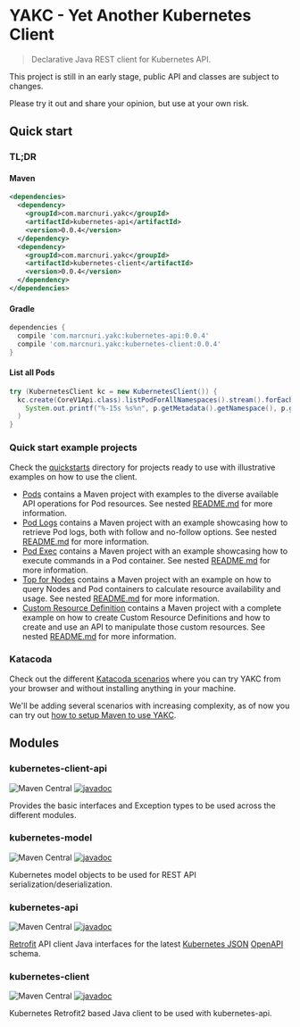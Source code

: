 # YAKC - Yet Another Kubernetes Client

> Declarative Java REST client for Kubernetes API.

This project is still in an early stage, public API and classes are subject to changes.

Please try it out and share your opinion, but use at your own risk.

## Quick start

### TL;DR
#### Maven
```xml
<dependencies>
  <dependency>
    <groupId>com.marcnuri.yakc</groupId>
    <artifactId>kubernetes-api</artifactId>
    <version>0.0.4</version>
  </dependency>
  <dependency>
    <groupId>com.marcnuri.yakc</groupId>
    <artifactId>kubernetes-client</artifactId>
    <version>0.0.4</version>
  </dependency>
</dependencies>
```
#### Gradle
```groovy
dependencies {
  compile 'com.marcnuri.yakc:kubernetes-api:0.0.4'
  compile 'com.marcnuri.yakc:kubernetes-client:0.0.4'
}
```
#### List all Pods
```java
try (KubernetesClient kc = new KubernetesClient()) {
  kc.create(CoreV1Api.class).listPodForAllNamespaces().stream().forEach(p ->
    System.out.printf("%-15s %s%n", p.getMetadata().getNamespace(), p.getMetadata().getName()
  )
}
```

### Quick start example projects

Check the [quickstarts](quickstarts) directory for projects ready to use with illustrative examples
on how to use the client.

- [Pods](quickstarts/pods) contains a Maven project with examples to the diverse available API operations
  for  Pod resources.
  See nested [README.md](quickstarts/pod/README.md) for more information.
- [Pod Logs](quickstarts/pod-logs) contains a Maven project with an example showcasing how to retrieve
  Pod logs, both with follow and no-follow options.
  See nested [README.md](quickstarts/pod-logs/README.md) for more information.
- [Pod Exec](quickstarts/pod-exec) contains a Maven project with an example showcasing how to execute
  commands in a Pod container.
  See nested [README.md](quickstarts/pod-exec/README.md) for more information.
- [Top for Nodes](quickstarts/top-nodes) contains a Maven project with an example on how to query
  Nodes and Pod containers to calculate resource availability and usage.
  See nested [README.md](quickstarts/top-nodes/README.md) for more information.
- [Custom Resource Definition](quickstarts/crd) contains a Maven project with a complete example on
  how to create Custom Resource Definitions and how to create and use an API to manipulate those
  custom resources.
  See nested [README.md](quickstarts/crd/README.md) for more information.
  
### Katacoda
Check out the different [Katacoda scenarios](https://www.katacoda.com/marcnuri/courses/yakc/)
where you can try YAKC from your browser and without installing anything in your machine.

We'll be adding several scenarios with increasing complexity, as of now you can try out [how to 
setup Maven to use YAKC](https://www.katacoda.com/marcnuri/courses/yakc/maven-quick-start).

## Modules

### kubernetes-client-api
![Maven Central](https://img.shields.io/maven-central/v/com.marcnuri.yakc/kubernetes-client-api)
[![javadoc](https://javadoc.io/badge2/com.marcnuri.yakc/kubernetes-client-api/javadoc.svg)](https://javadoc.io/doc/com.marcnuri.yakc/kubernetes-client-api)

Provides the basic interfaces and Exception types to be used across the different modules.

### kubernetes-model
![Maven Central](https://img.shields.io/maven-central/v/com.marcnuri.yakc/kubernetes-model)
[![javadoc](https://javadoc.io/badge2/com.marcnuri.yakc/kubernetes-model/javadoc.svg)](https://javadoc.io/doc/com.marcnuri.yakc/kubernetes-model)

Kubernetes model objects to be used for REST API serialization/deserialization.

### kubernetes-api
![Maven Central](https://img.shields.io/maven-central/v/com.marcnuri.yakc/kubernetes-api)
[![javadoc](https://javadoc.io/badge2/com.marcnuri.yakc/kubernetes-api/javadoc.svg)](https://javadoc.io/doc/com.marcnuri.yakc/kubernetes-api)

[Retrofit](https://square.github.io/retrofit/) API client Java interfaces for the latest
[Kubernetes JSON](https://github.com/kubernetes/kubernetes/blob/master/api/openapi-spec/swagger.json)
[OpenAPI](https://swagger.io/specification/) schema.

### kubernetes-client
![Maven Central](https://img.shields.io/maven-central/v/com.marcnuri.yakc/kubernetes-client)
[![javadoc](https://javadoc.io/badge2/com.marcnuri.yakc/kubernetes-client/javadoc.svg)](https://javadoc.io/doc/com.marcnuri.yakc/kubernetes-client)

Kubernetes Retrofit2 based Java client to be used with kubernetes-api.

